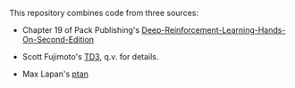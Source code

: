 This repository combines code from three sources:

* Chapter 19 of Pack Publishing's
[Deep-Reinforcement-Learning-Hands-On-Second-Edition](https://github.com/PacktPublishing/Deep-Reinforcement-Learning-Hands-On-Second-Edition) 

* Scott Fujimoto's [TD3](https://www.youtube.com/watch?v=ZwU9SqO0udU), q.v. for details.

* Max Lapan's [ptan](https://github.com/Shmuma/ptan)
